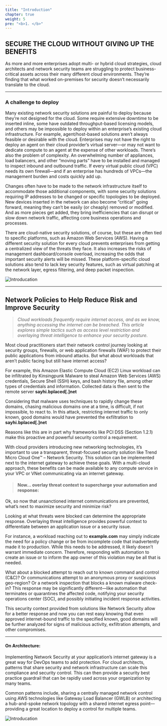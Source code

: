 ```yaml
---
title: "Introduction"
chapter: true
weight: 5
pre: "<b>1. </b>"
---
```


## SECURE THE CLOUD WITHOUT GIVING UP THE BENEFITS
As more and more enterprises adopt multi- or hybrid cloud strategies, cloud architects and network security teams are struggling to protect business-critical assets across their many different cloud environments. They’re finding that what worked on-premises for security doesn’t necessarily translate to the cloud.

---

### A challenge to deploy

Many existing network security solutions are painful to deploy because they’re not designed for the cloud. Some require extensive downtime to be inserted inline, some have outdated throughput-based licensing models, and others may be impossible to deploy within an enterprise’s existing
cloud infrastructure. For example, agent/host-based solutions aren’t always feasible or desirable with the cloud. Enterprises may not have the right
to deploy an agent on their cloud provider’s virtual server—or may not want to dedicate compute to an agent at the expense of other workloads.
There’s also the problem of complexity. An overwhelming number of appliances, load balancers, and other “moving parts” have to be installed and
managed to inspect inbound and outbound traffic. If every virtual public cloud (VPC) needs its own firewall—and if an enterprise has hundreds of
VPCs—the management burden and costs quickly add up.

Changes often have to be made to the network infrastructure itself to accommodate those additional components, with some security solutions
requiring IP addresses to be changed or specific topologies to be deployed. New devices inserted in the network can also become “critical” going
forward, meaning they can’t be easily (or cheaply) removed or modified. And as more pieces get added, they bring inefficiencies that can disrupt or
slow down network traffic, affecting core business operations and processes.

There are cloud-native security solutions, of course, but these are often tied to specific platforms, such as Amazon Web Services (AWS). Having a different security solution for every cloud prevents enterprises from getting a centralized view of the threats they face.
It also increases the risks of management dashboard/console overload, increasing the odds that important security alerts will be missed. These
platform-specific cloud solutions also tend to lack key security features, such as virtual patching at the network layer, egress filtering, and deep
packet inspection.

![Introducation](/images/intro.png)

---

## Network Policies to Help Reduce Risk and Improve Security

>*Cloud workloads frequently require internet access, and as we know, anything accessing the internet can be breached. This article explores simple tactics such as access level restriction and overlaying threat intelligence to enhance your security posture.*


Most cloud practitioners start their network control journey looking at security groups, firewalls, or web application firewalls (WAF) to protect their public applications from inbound attacks.  But what about workloads that aren’t public facing but still have internet access?

For example, this Amazon Elastic Compute Cloud (EC2) Linux workload can be infiltrated by Kinsingpunk Malware to steal Amazon Web Services (AWS) credentials, Secure Shell (SSH) keys, and bash history file, among other types of credentials and information. Collected data is then sent to the remote server **sayhi.bplaced[.]net**

Considering that malware uses techniques to rapidly change these domains, chasing malicious domains one at a time, is difficult, if not impossible, to react to.  In this attack, restricting internet traffic to only known, good domains would have prevented the exfiltration to **sayhi.bplaced[.]net**

Reasons like this are in part why frameworks like PCI DSS (Section 1.2.1) make this proactive and powerful security control a requirement.

With cloud providers introducing new networking technologies, it’s important to use a transparent, threat-focused security solution like Trend Micro Cloud One™ – Network Security. This solution can be implemented next to the internet gateway to achieve these goals.  With a multi-cloud approach, these benefits can be made available to any compute service in your VPC or VNet communicating via an internet gateway.

> <h4>Now… overlay threat context to supercharge your automation and response:</h4>

Ok, so now that unsanctioned internet communications are prevented, what’s next to maximize security and minimize risk?

Looking at what threats were blocked can determine the appropriate response.  Overlaying threat intelligence provides powerful context to differentiate between an application issue or a security issue.

For instance, a workload reaching out to **example.com** may simply indicate the need for a policy change or be from incomplete code that inadvertently made it to production.  While this needs to be addressed, it likely doesn’t warrant immediate concern. Therefore, responding with automation to create an issue or to inform the app owner of this violation may be all that is needed.

What about a blocked attempt to reach out to known command and control (C&C)?  Or communications attempt to an anonymous proxy or suspicious geo-region?  Or a network inspection that blocks a known malware check-in?  This response may be significantly different—like automation that terminates or quarantines the affected code, notifying your security operations center (SOC), and possibly initiating incident response activities.

This security context provided from solutions like Network Security allow for a better response and now you can rest easy knowing that even approved internet-bound traffic to the specified known, good domains will be further analyzed for signs of malicious activity, exfiltration attempts, and other compromises.

--- 

<h4>On Architecture:</h4>

Implementing Network Security at your application’s internet gateway is a great way for DevOps teams to add protection.  For cloud architects, patterns that share security and network infrastructure can scale this compliance and security control.  This can then provide a security best practice guardrail that can be rapidly used across your organization by many teams.

Common patterns include, sharing a centrally managed network control using AWS technologies like Gateway Load Balancer (GWLB) or architecting a hub-and-spoke network topology with a shared internet egress point—providing a great location to deploy a control for multiple teams.

![Introducation](/images/intro_2.png)